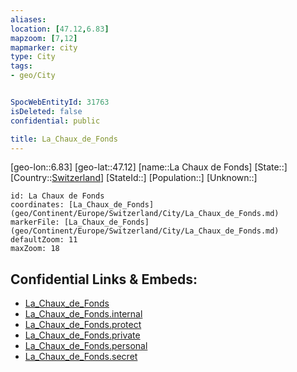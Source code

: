 ```yaml
---
aliases: 
location: [47.12,6.83]
mapzoom: [7,12] 
mapmarker: city 
type: City
tags:
- geo/City


SpocWebEntityId: 31763
isDeleted: false
confidential: public

title: La_Chaux_de_Fonds
---
```

[geo-lon::6.83]
[geo-lat::47.12]
[name::La Chaux de Fonds]
[State::]
[Country::[Switzerland](geo/Continent/Europe/Switzerland.md)]
[StateId::]
[Population::]
[Unknown::]


```leaflet
id: La Chaux de Fonds
coordinates: [La_Chaux_de_Fonds](geo/Continent/Europe/Switzerland/City/La_Chaux_de_Fonds.md)
markerFile: [La_Chaux_de_Fonds](geo/Continent/Europe/Switzerland/City/La_Chaux_de_Fonds.md)
defaultZoom: 11 
maxZoom: 18
```


## Confidential Links & Embeds: 
- [La_Chaux_de_Fonds](../../../../../../_public/geo/Continent/Europe/Switzerland/City/La_Chaux_de_Fonds.md) 
- [La_Chaux_de_Fonds.internal](../../../../../../_internal/geo/Continent/Europe/Switzerland/City/La_Chaux_de_Fonds.internal.md) 
- [La_Chaux_de_Fonds.protect](../../../../../../_protect/geo/Continent/Europe/Switzerland/City/La_Chaux_de_Fonds.protect.md) 
- [La_Chaux_de_Fonds.private](../../../../../../_private/geo/Continent/Europe/Switzerland/City/La_Chaux_de_Fonds.private.md) 
- [La_Chaux_de_Fonds.personal](../../../../../../_personal/geo/Continent/Europe/Switzerland/City/La_Chaux_de_Fonds.personal.md) 
- [La_Chaux_de_Fonds.secret](../../../../../../_secret/geo/Continent/Europe/Switzerland/City/La_Chaux_de_Fonds.secret.md) 
